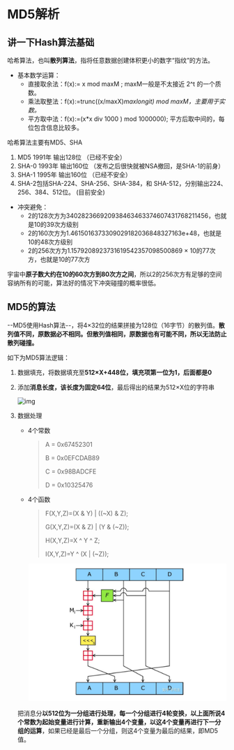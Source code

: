 # MD5解析

## 讲一下Hash算法基础

哈希算法，也叫**散列算法**，指将任意数据创建体积更小的数字“指纹”的方法。

-   基本数学运算：
    -   直接取余法：f(x):= x mod maxM ; maxM一般是不太接近 2^t 的一个质数。
    -   乘法取整法：f(x):=trunc((x/maxX)*maxlongit) mod maxM，主要用于实数。*
    -   平方取中法：f(x):=(x*x div 1000 ) mod 1000000); 平方后取中间的，每位包含信息比较多。

哈希算法主要有MD5、SHA

1.  MD5 1991年 输出128位 （已经不安全）
2.  SHA-0 1993年 输出160位 （发布之后很快就被NSA撤回，是SHA-1的前身）
3.  SHA-1 1995年 输出160位 （已经不安全）
4.  SHA-2包括SHA-224、SHA-256、SHA-384，和 SHA-512，分别输出224、256、384、512位。 (目前安全)

-   冲突避免：
    -   2的128次方为340282366920938463463374607431768211456，也就是10的39次方级别
    -   2的160次方为1.4615016373309029182036848327163e+48，也就是10的48次方级别
    -   2的256次方为1.1579208923731619542357098500869 × 10的77次方，也就是10的77次方

宇宙中**原子数大约在10的60次方到80次方之间**，所以2的256次方有足够的空间容纳所有的可能，算法好的情况下冲突碰撞的概率很低。

## MD5的算法

--MD5使用Hash算法--，将4×32位的结果拼接为128位（16字节）的散列值。**散列值不同，原数据必不相同。但散列值相同，原数据也有可能不同，所以无法防止散列碰撞。**

如下为MD5算法逻辑：

1.  数据填充，将数据填充至**512×X+448位，填充项第一位为1，后面都是0**

2.  添加**消息长度，该长度为固定64位**，最后得出的结果为512×X位的字符串

    ![img](https://pic3.zhimg.com/v2-9cc78afed081f0b8fd45b398adabb072_r.jpg)

3.  数据处理

    -   4个常数

        >   A = 0x67452301
        >
        >   B = 0x0EFCDAB89
        >
        >   C = 0x98BADCFE
        >
        >   D = 0x10325476

    -   4个函数

        >   F(X,Y,Z)=(X & Y) | ((~X) & Z);
        >
        >   G(X,Y,Z)=(X & Z) | (Y & (~Z));
        >
        >   H(X,Y,Z)=X ^ Y ^ Z;
        >
        >   I(X,Y,Z)=Y ^ (X | (~Z)); 

        ![1565583308670](images/1565583308670.png)

    把消息分**以512位为一分组进行处理，每一个分组进行4轮变换，以上面所说4个常数为起始变量进行计算，重新输出4个变量，以这4个变量再进行下一分组的运算**，如果已经是最后一个分组，则这4个变量为最后的结果，即MD5值。